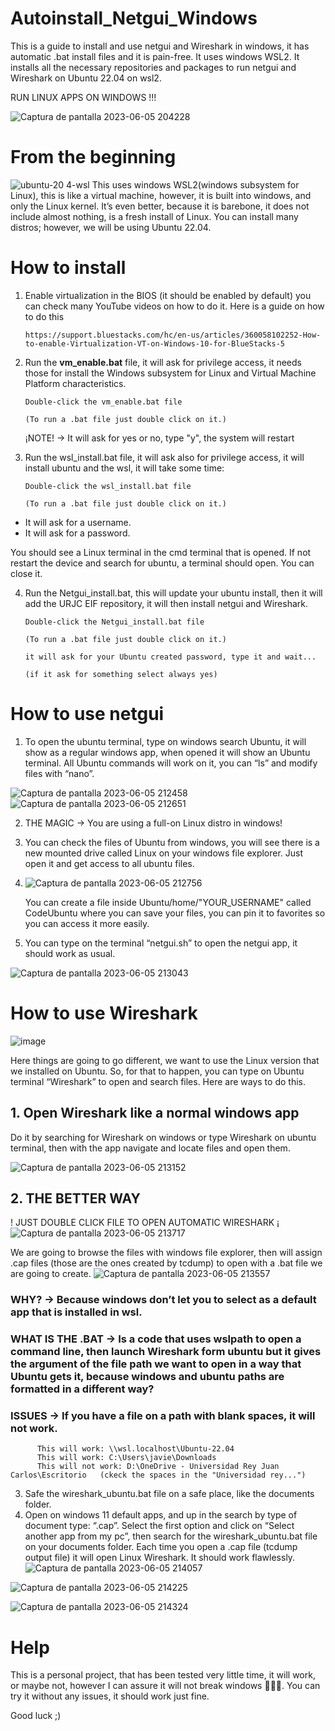 # Autoinstall_Netgui_Windows
This is a guide to install and use netgui and Wireshark in windows, it has automatic .bat install files and it is pain-free. It uses windows WSL2.
It installs all the necessary repositories and packages to run netgui and Wireshark on Ubuntu 22.04 on wsl2.

RUN LINUX APPS ON WINDOWS !!!

![Captura de pantalla 2023-06-05 204228](https://github.com/jaruizra/Autoinstall_Netgui_Windows/assets/121313957/36ba3257-ea16-4e7b-b640-1b929eb7312a)


# From the beginning
![ubuntu-20 4-wsl](https://github.com/jaruizra/Autoinstall_Netgui_Windows/assets/121313957/5990a78d-a81f-49d4-8855-3e81bb7b48e1)
This uses windows WSL2(windows subsystem for Linux), this is like a virtual machine, however, it is built into windows, and only the Linux kernel. It’s even better, because it is barebone, it does not include almost nothing, is a fresh install of Linux. You can install many distros; however, we will be using Ubuntu 22.04.


# How to install
1.	Enable virtualization in the BIOS (it should be enabled by default) you can check many YouTube videos on how to do it. Here is a guide on how to do this
  
        https://support.bluestacks.com/hc/en-us/articles/360058102252-How-to-enable-Virtualization-VT-on-Windows-10-for-BlueStacks-5
  
2.	Run the **vm_enable.bat** file, it will ask for privilege access, it needs those for install the Windows subsystem for Linux and Virtual Machine Platform characteristics.
         
        Double-click the vm_enable.bat file
        
        (To run a .bat file just double click on it.)

      ¡NOTE! -> It will ask for yes or no, type "y", the system will restart

3.	Run the wsl_install.bat file, it will ask also for privilege access, it will install ubuntu and the wsl, it will take some time:
        
        Double-click the wsl_install.bat file
        
        (To run a .bat file just double click on it.)

- It will ask for a username.
- It will ask for a password.

You should see a Linux terminal in the cmd terminal that is opened. If not restart the device and search for ubuntu, a terminal should open. You can close it.

4.	Run the Netgui_install.bat, this will update your ubuntu install, then it will add the URJC EIF repository, it will then install netgui and Wireshark.

        Double-click the Netgui_install.bat file
        
        (To run a .bat file just double click on it.)
        
        it will ask for your Ubuntu created password, type it and wait...
        
        (if it ask for something select always yes)


# How to use netgui 
1.	To open the ubuntu terminal, type on windows search Ubuntu, it will show as a regular windows app, when opened it will show an Ubuntu terminal. All Ubuntu commands will work on it, you can “ls” and modify files with “nano”.
	
![Captura de pantalla 2023-06-05 212458](https://github.com/jaruizra/Autoinstall_Netgui_Windows/assets/121313957/8a6a2361-f08d-43b1-a276-240b8226927b)
![Captura de pantalla 2023-06-05 212651](https://github.com/jaruizra/Autoinstall_Netgui_Windows/assets/121313957/116008b9-0e90-442d-92cc-80782f6ec5c3)


2.	THE MAGIC -> You are using a full-on Linux distro in windows!
3.	You can check the files of Ubuntu from windows, you will see there is a new mounted drive called Linux on your windows file explorer. Just open it and get access to all ubuntu files.
4.	![Captura de pantalla 2023-06-05 212756](https://github.com/jaruizra/Autoinstall_Netgui_Windows/assets/121313957/95637858-1955-4fc9-9a1e-6aba7b267a09)
          
       You can create a file inside Ubuntu/home/"YOUR_USERNAME" called CodeUbuntu where you can save your files, you can pin it to favorites  so you can access it more easily.
       
6.	You can type on the terminal “netgui.sh” to open the netgui app, it should work as usual.

![Captura de pantalla 2023-06-05 213043](https://github.com/jaruizra/Autoinstall_Netgui_Windows/assets/121313957/9c785622-28f1-4eb7-a0d6-418697437ec5)


# How to use Wireshark
![image](https://github.com/jaruizra/Autoinstall_Netgui_Windows/assets/121313957/d875e4c9-89e7-46db-827a-d94b0c7cae57)

Here things are going to go different, we want to use the Linux version that we installed on Ubuntu. So, for that to happen, you can type on Ubuntu terminal “Wireshark” to open and search files. Here are ways to do this.
## 1.	Open Wireshark like a normal windows app 
Do it by searching for Wireshark on windows or type Wireshark on ubuntu terminal, then with the app navigate and locate files and open them.

![Captura de pantalla 2023-06-05 213152](https://github.com/jaruizra/Autoinstall_Netgui_Windows/assets/121313957/0fc5c298-2ac5-4d43-bde0-3914550f58a9)



## 2.	THE BETTER WAY 
! JUST DOUBLE CLICK FILE TO OPEN AUTOMATIC WIRESHARK ¡
![Captura de pantalla 2023-06-05 213717](https://github.com/jaruizra/Autoinstall_Netgui_Windows/assets/121313957/dd103301-09b4-4ffb-b363-5363c1e28193)

We are going to browse the files with windows file explorer, then will assign .cap files (those are the ones created by tcdump) to open with a .bat file we are going to create.
![Captura de pantalla 2023-06-05 213557](https://github.com/jaruizra/Autoinstall_Netgui_Windows/assets/121313957/5171ee96-9073-4087-b7e4-5a9ce0d6595b)
### WHY? -> Because windows don’t let you to select as a default app that is installed in wsl. 
### WHAT IS THE .BAT -> Is a code that uses wslpath to open a command line, then launch Wireshark form ubuntu but it gives the argument of the file path we want to open in a way that Ubuntu gets it, because windows and ubuntu paths are formatted in a different way?
### ISSUES -> If you have a file on a path with blank spaces, it will not work.
          
          This will work: \\wsl.localhost\Ubuntu-22.04
          This will work: C:\Users\javie\Downloads
          This will not work: D:\OneDrive - Universidad Rey Juan Carlos\Escritorio   (ckeck the spaces in the "Universidad rey...")
          
3.	Safe the wireshark_ubuntu.bat file on a safe place, like the documents folder.
4.	Open on windows 11 default apps, and up in the search by type of document type: “.cap”. Select the first option and click on “Select another app from my pc”, then search for the wireshark_ubuntu.bat file on your documents folder. Each time you open a .cap file (tcdump output file) it will open Linux Wireshark. It should work flawlessly.
![Captura de pantalla 2023-06-05 214057](https://github.com/jaruizra/Autoinstall_Netgui_Windows/assets/121313957/8791b7a9-747c-4a8e-af3f-5ef50c8ff677)

![Captura de pantalla 2023-06-05 214225](https://github.com/jaruizra/Autoinstall_Netgui_Windows/assets/121313957/0fd3d8f0-22df-4735-bd39-b9d1d4eee7c1)

![Captura de pantalla 2023-06-05 214324](https://github.com/jaruizra/Autoinstall_Netgui_Windows/assets/121313957/dac4c066-e55c-4b23-9eac-fee3f0d3764c)


# Help
This is a personal project, that has been tested very little time, it will work, or maybe not, however I can assure it will not break windows 🤣🤣😂.
You can try it without any issues, it should work just fine.

Good luck ;)
